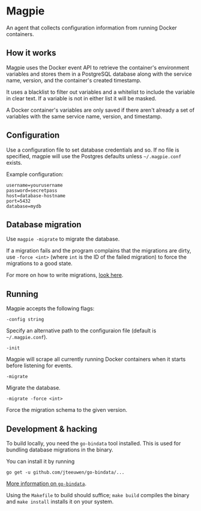 # Magpie

An agent that collects configuration information from running Docker containers.

## How it works

Magpie uses the Docker event API to retrieve the container's environment variables
and stores them in a PostgreSQL database along with the service name, version, and the
container's created timestamp.

It uses a blacklist to filter out variables
and a whitelist to include the variable in clear text.
If a variable is not in either list it will be masked.

A Docker container's variables are only saved if there aren't already
a set of variables with the same service name, version, and timestamp.

## Configuration

Use a configuration file to set database credentials and so.
If no file is specified, magpie will use the Postgres defaults
unless `~/.magpie.conf` exists.

Example configuration:

```
username=yourusername
password=secretpass
host=database-hostname
port=5432
database=mydb
```

## Database migration

Use `magpie -migrate` to migrate the database.

If a migration fails and the program complains that the migrations
are dirty, use `-force <int>` (where `int` is the ID of the failed migration)
to force the migrations to a good state.

For more on how to write migrations, [look here](migrate/steps/README.md).

## Running

Magpie accepts the following flags:

`-config string`

Specify an alternative path to the configuraion file
(default is `~/.magpie.conf`).

`-init`

Magpie will scrape all currently running Docker containers
when it starts before listening for events.

`-migrate`

Migrate the database.

`-migrate -force <int>`

Force the migration schema to the given version.

## Development & hacking

To build locally, you need the `go-bindata` tool installed.
This is used for bundling database migrations in the binary.

You can install it by running

`go get -u github.com/jteeuwen/go-bindata/...`

[More information on `go-bindata`](https://github.com/golang-migrate/migrate/tree/master/source/go_bindata).

Using the `Makefile` to build should suffice;
`make build` compiles the binary
and `make install` installs it on your system.
